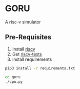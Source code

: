 # GORU

A risc-v simulator 

## Pre-Requisites

1. Install [riscv](https://github.com/riscv-collab/riscv-gnu-toolchain)
2. Get [riscv-tests](https://github.com/riscv-software-src/riscv-tests)
3. install requirements

```bash
pip3 install -r requirements.txt
```


```bash
cd goru
./cpu.py
```
